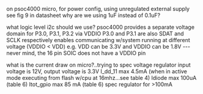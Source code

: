 on psoc4000 micro, for power config, using unregulated external supply
see fig 9 in datasheet
why are we using 1uF instead of 0.1uF?


what logic level i2c should we use?
psoc4000 provides a separate voltage domain for P3.0, P3.1, P3.2 via VDDIO
P3.0 and P3.1 are also SDAT and SCLK respectively
enables communicating w/system running at different voltage (VDDIO < VDD)
e.g. VDD can be 3.3V and VDDIO can be 1.8V
---never mind, the 16 pin SOIC does not have a VDDIO pin

what is the current draw on micro?..trying to spec voltage regulator
input voltage is 12V, output voltage is 3.3V
I_dd_11 max 4.5mA (when in active mode executing from flash w/cpu at 16mhz...see table 4)
Idiode max 100uA (table 6)
Itot_gpio max 85 mA (table 6)
spec regulator for >100mA



